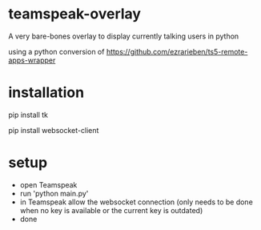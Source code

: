 # teamspeak-overlay
A very bare-bones overlay to display currently talking users in python

using a python conversion of https://github.com/ezrarieben/ts5-remote-apps-wrapper


# installation
pip install tk

pip install websocket-client


# setup
- open Teamspeak
- run 'python main.py'
- in Teamspeak allow the websocket connection (only needs to be done when no key is available or the current key is outdated)
- done

